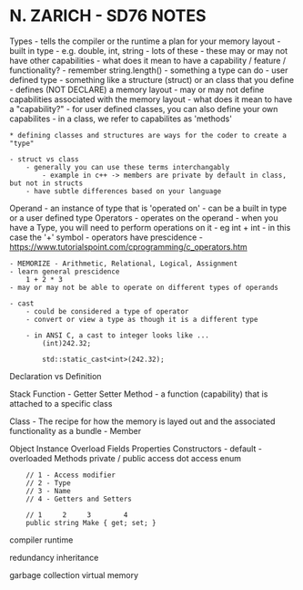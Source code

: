 # N. ZARICH - SD76 NOTES

Types - tells the compiler or the runtime a plan for your memory layout
    - built in type - e.g. double, int, string
        - lots of these
        - these may or may not have other capabilities 
            - what does it mean to have a capability / feature / functionality?
                - remember string.length() - something a type can do
    - user defined type - something like a structure (struct) or an class that you define
        - defines (NOT DECLARE) a memory layout 
        - may or may not define capabilities associated with the memory layout 
            - what does it mean to have a "capability?"
                - for user defined classes, you can also define your own capabilites 
                    - in a class, we refer to capabilites as 'methods' 
    
    * defining classes and structures are ways for the coder to create a "type" 

    - struct vs class
        - generally you can use these terms interchangably
            - example in c++ -> members are private by default in class, but not in structs
        - have subtle differences based on your language 

Operand
    - an instance of type that is 'operated on'
    - can be a built in type or a user defined type 
Operators
    - operates on the operand 
    - when you have a Type, you will need to perform operations on it
        - eg int + int - in this case the '+' symbol 
    - operators have prescidence
    - https://www.tutorialspoint.com/cprogramming/c_operators.htm

    - MEMORIZE - Arithmetic, Relational, Logical, Assignment
    - learn general prescidence 
        1 + 2 * 3 
    - may or may not be able to operate on different types of operands 

    - cast 
        - could be considered a type of operator 
        - convert or view a type as though it is a different type 

        - in ANSI C, a cast to integer looks like ...
            (int)242.32; 

            std::static_cast<int>(242.32);







Declaration vs Definition 


Stack 
Function 
    - 
Getter
Setter
Method - a function (capability) that is attached to a specific class 

Class - The recipe for how the memory is layed out and the associated functionality as a bundle 
    - Member

Object 
Instance
Overload
Fields
Properties
Constructors
    - default
    - overloaded
Methods
private / public access
dot access 
enum


        // 1 - Access modifier
        // 2 - Type
        // 3 - Name
        // 4 - Getters and Setters

        // 1     2     3        4
        public string Make { get; set; }

compiler 
runtime 

redundancy 
inheritance

garbage collection 
virtual memory 
